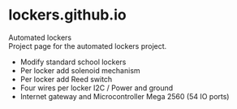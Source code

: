 # lockers.github.io
Automated lockers
<br>
Project page for the automated lockers project.
* Modify standard school lockers
* Per locker add solenoid mechanism
* Per locker add Reed switch
* Four wires per locker I2C / Power and ground
* Internet gateway and Microcontroller Mega 2560 (54 IO ports)
